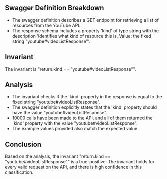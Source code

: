 ## Swagger Definition Breakdown
- The swagger definition describes a GET endpoint for retrieving a list of resources from the YouTube API.
- The response schema includes a property 'kind' of type string with the description 'Identifies what kind of resource this is. Value: the fixed string "youtube#videoListResponse"'.

## Invariant
The invariant is "return.kind == "youtube#videoListResponse"".

## Analysis
- The invariant checks if the 'kind' property in the response is equal to the fixed string "youtube#videoListResponse".
- The swagger definition explicitly states that the 'kind' property should have the value "youtube#videoListResponse".
- 10000 calls have been made to the API, and all of them returned the 'kind' property with the value "youtube#videoListResponse".
- The example values provided also match the expected value.

## Conclusion
Based on the analysis, the invariant "return.kind == "youtube#videoListResponse"" is a true-positive. The invariant holds for every valid request on the API, and there is high confidence in this classification.
